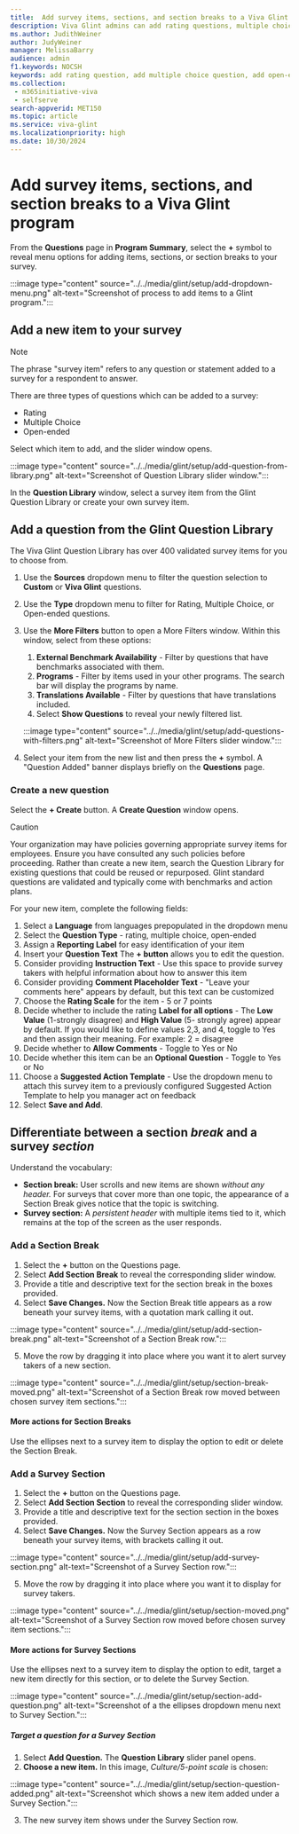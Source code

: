 ```yaml
---
title:  Add survey items, sections, and section breaks to a Viva Glint program
description: Viva Glint admins can add rating questions, multiple choice questions, open-ended questions, or section breaks to a prepopulated template or to a blank survey template.
ms.author: JudithWeiner
author: JudyWeiner
manager: MelissaBarry
audience: admin
f1.keywords: NOCSH
keywords: add rating question, add multiple choice question, add open-ended question, add section break, survey item, survey section
ms.collection: 
 - m365initiative-viva
 - selfserve
search-appverid: MET150
ms.topic: article
ms.service: viva-glint
ms.localizationpriority: high
ms.date: 10/30/2024
---
```


# Add survey items, sections, and section breaks to a Viva Glint program

From the **Questions** page in **Program Summary**, select the **+** symbol to reveal menu options for adding items, sections, or section breaks to your survey. 

:::image type="content" source="../../media/glint/setup/add-dropdown-menu.png" alt-text="Screenshot of process to add items to a Glint program.":::

 ## Add a new item to your survey

> [!NOTE]
> The phrase "survey item" refers to any question or statement added to a survey for a respondent to answer. 

There are three types of questions which can be added to a survey:
 - Rating
 - Multiple Choice
 - Open-ended

Select which item to add, and the slider window opens.

:::image type="content" source="../../media/glint/setup/add-question-from-library.png" alt-text="Screenshot of Question Library slider window.":::

In the **Question Library** window, select a survey item from the Glint Question Library or create your own survey item.

## Add a question from the Glint Question Library

The Viva Glint Question Library has over 400 validated survey items for you to choose from.

1. Use the **Sources** dropdown menu to filter the question selection to **Custom** or **Viva Glint** questions.
1. Use the **Type** dropdown menu to filter for Rating, Multiple Choice, or Open-ended questions.
1. Use the **More Filters** button to open a More Filters window. Within this window, select from these options:
   1. **External Benchmark Availability** - Filter by questions that have benchmarks associated with them.
   1. **Programs** - Filter by items used in your other programs. The search bar will display the programs by name.
   1. **Translations Available** - Filter by questions that have translations included.
   1. Select **Show Questions** to reveal your newly filtered list.
      
   :::image type="content" source="../../media/glint/setup/add-questions-with-filters.png" alt-text="Screenshot of More Filters slider window.":::
   
1. Select your item from the new list and then press the **+** symbol. A "Question Added" banner displays briefly on the **Questions** page.

### Create a new question

Select the **+ Create** button. A **Create Question** window opens.
   
> [!CAUTION]
> Your organization may have policies governing appropriate survey items for employees. Ensure you have consulted any such policies before proceeding. Rather than create a new item, search the Question Library for existing questions that could be reused or repurposed. Glint standard questions are validated and typically come with benchmarks and action plans. 

For your new item, complete the following fields:
1. Select a **Language** from languages prepopulated in the dropdown menu
1. Select the **Question Type** - rating, multiple choice, open-ended
1. Assign a **Reporting Label** for easy identification of your item
1. Insert your **Question Text**  The **+ button** allows you to edit the question. 
1. Consider providing **Instruction Text** - Use this space to provide survey takers with helpful information about how to answer this item
1. Consider providing **Comment Placeholder Text** - "Leave your comments here" appears by default, but this text can be customized
1. Choose the **Rating Scale** for the item - 5 or 7 points
1. Decide whether to include the rating **Label for all options** - The **Low Value** (1-strongly disagree) and **High Value** (5- strongly agree) appear by default. If you would like to define values 2,3, and 4, toggle to Yes and then assign their meaning. For example: 2 = disagree
1. Decide whether to **Allow Comments** - Toggle to Yes or No
1. Decide whether this item can be an **Optional Question** - Toggle to Yes or No
1. Choose a **Suggested Action Template** - Use the dropdown menu to attach this survey item to a previously configured Suggested Action Template to help you manager act on feedback
1. Select **Save and Add**.

## Differentiate between a section *break* and a survey *section*

Understand the vocabulary:
 - **Section break:** User scrolls and new items are shown *without any header.* For surveys that cover more than one topic, the appearance of a Section Break gives notice that the topic is switching.
- **Survey section:** A *persistent header* with multiple items tied to it, which remains at the top of the screen as the user responds.

### Add a Section Break 

1. Select the **+** button on the Questions page.
2. Select **Add Section Break** to reveal the corresponding slider window.
3. Provide a title and descriptive text for the section break in the boxes provided.
4. Select **Save Changes.** Now the Section Break title appears as a row beneath your survey items, with a quotation mark calling it out.

:::image type="content" source="../../media/glint/setup/add-section-break.png" alt-text="Screenshot of a Section Break row.":::

5. Move the row by dragging it into place where you want it to alert survey takers of a new section.

:::image type="content" source="../../media/glint/setup/section-break-moved.png" alt-text="Screenshot of a Section Break row moved between chosen survey item sections.":::

#### More actions for Section Breaks

Use the ellipses next to a survey item to display the option to edit or delete the Section Break.

### Add a Survey Section

1. Select the **+** button on the Questions page.
2. Select **Add Section Section** to reveal the corresponding slider window.
3. Provide a title and descriptive text for the section section in the boxes provided.
4. Select **Save Changes.** Now the Survey Section appears as a row beneath your survey items, with brackets calling it out.

:::image type="content" source="../../media/glint/setup/add-survey-section.png" alt-text="Screenshot of a Survey Section row.":::

5. Move the row by dragging it into place where you want it to display for survey takers.

:::image type="content" source="../../media/glint/setup/section-moved.png" alt-text="Screenshot of a Survey Section row moved before chosen survey item sections.":::

#### More actions for Survey Sections

Use the ellipses next to a survey item to display the option to edit, target a new item directly for this section, or to delete the Survey Section.

:::image type="content" source="../../media/glint/setup/section-add-question.png" alt-text="Screenshot of a the ellipses dropdown menu next to Survey Section.":::

##### Target a question for a Survey Section

1. Select **Add Question.** The **Question Library** slider panel opens.
2. **Choose a new item.** In this image, *Culture/5-point scale* is chosen:

:::image type="content" source="../../media/glint/setup/section-question-added.png" alt-text="Screenshot which shows a new item added under a Survey Section.":::

3. The new survey item shows under the Survey Section row.







 

 



 

 
